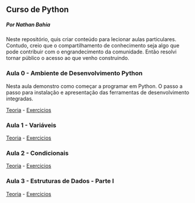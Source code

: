 ## Curso de Python
##### Por Nathan Bahia

Neste repositório, quis criar conteúdo para lecionar aulas particulares. Contudo, creio que o compartilhamento de conhecimento seja algo que pode contribuir com o engrandecimento da comunidade. Então resolvi tornar público o acesso ao que venho construindo.

### Aula 0 - Ambiente de Desenvolvimento Python
Nesta aula demonstro como começar a programar em Python. O passo a passo para instalação e apresentação das ferramentas de desenvolvimento integradas.

[Teoria]() - [Exercicios]()

### Aula 1 - Variáveis
[Teoria]() - [Exercicios]()

### Aula 2 - Condicionais
[Teoria]() - [Exercicios]()

### Aula 3 - Estruturas de Dados - Parte I
[Teoria]() - [Exercicios]()
